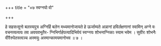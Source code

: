 +++
title = "०७ स्वग्नयो वो"

+++

हे सहसःसूनो बलस्यपुत्र अग्निर्हि बलेन मथ्यमानोजायते हे ऊर्जाम्पते अन्नानां हविर्लक्षणानां स्वामिन् अग्ने वः वचनव्यत्ययः तव अवयवभूतैर- ग्निभिर्गार्हपत्यादिभिर्वयं स्वग्नयः शोभनाग्निकाः स्याम भवेम । सुवीरः शोभनैः वीरैरुपेतस्त्वञ्च अस्मयुः अस्मान्कामयमानोभव ॥ ७ ।